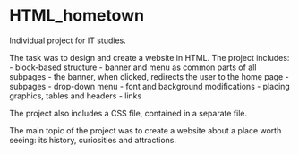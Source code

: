 # HTML_hometown

Individual project for IT studies. 

The task was to design and create a website in HTML.
The project includes:
    - block-based structure
    - banner and menu as common parts of all subpages
    - the banner, when clicked, redirects the user to the home page
    - subpages
    - drop-down menu
    - font and background modifications
    - placing graphics, tables and headers
    - links

The project also includes a CSS file, contained in a separate file. 

The main topic of the project was to create a website about a place worth seeing: its history, curiosities and attractions.
